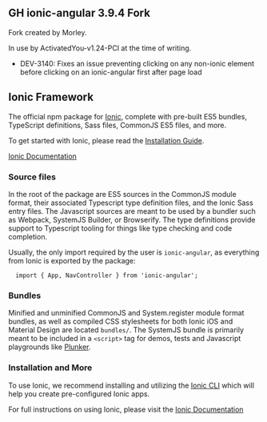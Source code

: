 ## GH ionic-angular 3.9.4 Fork

Fork created by Morley.

In use by ActivatedYou-v1.24-PCI at the time of writing.

- DEV-3140: Fixes an issue preventing clicking on any non-ionic element before
clicking on an ionic-angular first after page load

## Ionic Framework

The official npm package for [Ionic](https://ionicframework.com/), complete with pre-built ES5 bundles, TypeScript definitions, Sass files, CommonJS ES5 files, and more.

To get started with Ionic, please read the [Installation Guide](https://ionicframework.com/docs/intro/installation/).

[Ionic Documentation](https://ionicframework.com/docs/)

### Source files

In the root of the package are ES5 sources in the CommonJS module format, their associated Typescript type definition files, and the Ionic Sass entry files. The Javascript sources are meant to be used by a bundler such as Webpack, SystemJS Builder, or Browserify. The type definitions provide support to Typescript tooling for things like type checking and code completion.

Usually, the only import required by the user is `ionic-angular`, as everything from Ionic is exported by the package:

```
  import { App, NavController } from 'ionic-angular';
```

### Bundles

Minified and unminified CommonJS and System.register module format bundles, as well as compiled CSS stylesheets for both Ionic iOS and Material Design are located `bundles/`. The SystemJS bundle is  primarily meant to be included in a `<script>` tag for demos, tests and Javascript playgrounds like [Plunker](https://plnkr.co/).

### Installation and More

To use Ionic, we recommend installing and utilizing the [Ionic CLI](https://ionicframework.com/docs/intro/installation/) which will help you create pre-configured Ionic apps.

For full instructions on using Ionic, please visit the [Ionic Documentation](https://ionicframework.com/docs/)
